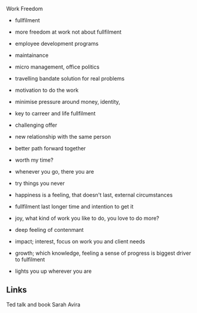 Work Freedom

- fullfilment

- more freedom at work not about fullfilment

- employee development programs
- maintainance

- micro management, office politics

- travelling bandate solution for real problems


- motivation to do the work

- minimise pressure around money, identity, 

- key to carreer and life fullfilment

- challenging offer
- new relationship with the same person
- better path forward together

- worth my time?

- whenever you go, there you are

- try things you never
- happiness is a feeling, that doesn't last, external circumstances
- fullfilment last longer time and intention to get it

- joy, what kind of work you like to do, you love to do more?
- deep feeling of contenmant
- impact; interest, focus on work you and client needs
- growth; which knowledge, feeling a sense of progress is biggest driver to fulfilment

- lights you up wherever you are



## Links

Ted talk and book
Sarah Avira

